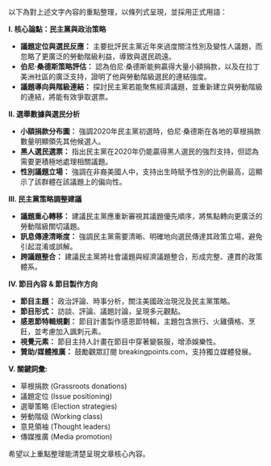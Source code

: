 以下為對上述文字內容的重點整理，以條列式呈現，並採用正式用語：

**I. 核心論點：民主黨與政治策略**

*   **議題定位與選民反應：** 主要批評民主黨近年來過度關注性別及變性人議題，而忽略了更廣泛的勞動階級利益，導致與選民疏遠。
*   **伯尼·桑德斯策略評估：** 認為伯尼·桑德斯能夠贏得大量小額捐款，以及在拉丁美洲社區的廣泛支持，證明了他與勞動階級選民的連結強度。
*   **議題導向與階級連結：** 探討民主黨若能聚焦經濟議題，並重新建立與勞動階級的連結，將能有效爭取選票。

**II. 選舉數據與選民分析**

*   **小額捐款分布圖：** 強調2020年民主黨初選時，伯尼·桑德斯在各地的草根捐款數量明顯領先其他候選人。
*   **黑人選民選票：** 指出民主黨在2020年仍能贏得黑人選民的強烈支持，但認為需要更積極地處理相關議題。
*   **性別議題立場：** 強調在非裔美國人中，支持出生時賦予性別的比例最高，這顯示了該群體在該議題上的偏向性。

**III. 民主黨策略調整建議**

*   **議題重心轉移：**  建議民主黨應重新審視其議題優先順序，將焦點轉向更廣泛的勞動階級關切議題。
*   **訊息傳達清晰度：** 強調民主黨需要清晰、明確地向選民傳達其政策立場，避免引起混淆或誤解。
*   **跨議題整合：** 建議民主黨將社會議題與經濟議題整合，形成完整、連貫的政策體系。

**IV.  節目內容 & 節目製作方向**

*   **節目主題：** 政治評論、時事分析，關注美國政治現況及民主黨策略。
*   **節目形式：** 訪談、評論、議題討論，呈現多元觀點。
*   **感恩節特輯規劃：** 節目計畫製作感恩節特輯，主題包含旅行、火雞價格、烹飪，並考慮加入諷刺元素。
*   **視覺元素：** 節目主持人計畫在節目中穿著變裝服，增添娛樂性。
*   **贊助/媒體推廣：** 鼓勵觀眾訂閱 breakingpoints.com，支持獨立媒體發展。

**V.  關鍵詞彙:**

*   草根捐款 (Grassroots donations)
*   議題定位 (Issue positioning)
*   選舉策略 (Election strategies)
*   勞動階级 (Working class)
*   意見領袖 (Thought leaders)
*   傳媒推廣 (Media promotion)

希望以上重點整理能清楚呈現文章核心內容。